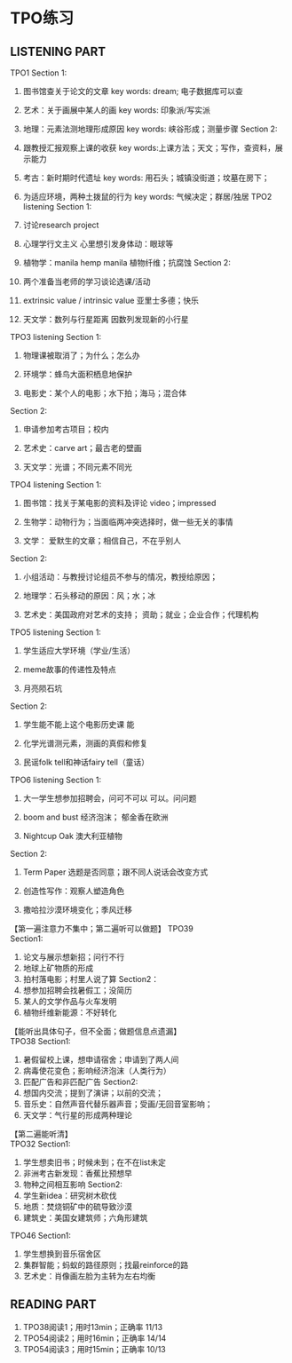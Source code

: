 # TPO练习
## LISTENING PART 
TPO1
Section 1:
1. 图书馆查关于论文的文章
	key words: dream; 电子数据库可以查
2. 艺术：关于画展中某人的画
	key words: 印象派/写实派
3. 地理：元素法测地理形成原因
	key words: 峡谷形成；测量步骤
Section 2:
1. 跟教授汇报观察上课的收获
 	key words:上课方法；天文；写作，查资料，展示能力
2. 考古：新时期时代遗址
	key words: 用石头；城镇没街道；坟墓在房下；
3. 为适应环境，两种土拨鼠的行为
	key words: 气候决定；群居/独居
TPO2
listening
Section 1:
1. 讨论research project

2. 心理学行文主义
	心里想引发身体动：眼球等
3. 植物学：manila hemp
	manila 植物纤维；抗腐蚀
Section 2:
1. 两个准备当老师的学习谈论选课/活动

2. extrinsic value / intrinsic value
	亚里士多德；快乐
3. 天文学：数列与行星距离
	因数列发现新的小行星

TPO3
listening
Section 1:
1. 物理课被取消了；为什么；怎么办

2. 环境学：蜂鸟大面积栖息地保护

3. 电影史：某个人的电影；水下拍；海马；混合体

Section 2:
1. 申请参加考古项目；校内

2. 艺术史：carve art；最古老的壁画

3. 天文学：光谱；不同元素不同光


TPO4
listening
Section 1:
1. 图书馆：找关于某电影的资料及评论
	video；impressed

2. 生物学：动物行为；当面临两冲突选择时，做一些无关的事情

3. 文学： 爱默生的文章；相信自己，不在乎别人

Section 2:
1. 小组活动：与教授讨论组员不参与的情况，教授给原因；

2. 地理学：石头移动的原因：风；水；冰

3. 艺术史：美国政府对艺术的支持；
	资助；就业；企业合作；代理机构

TPO5
listening
Section 1:
1. 学生适应大学环境（学业/生活）

2. meme故事的传递性及特点

3. 月亮陨石坑

Section 2:
1. 学生能不能上这个电影历史课
	能
2. 化学光谱测元素，测画的真假和修复

3. 民谣folk tell和神话fairy tell（童话）


TPO6
listening
Section 1:
1. 大一学生想参加招聘会，问可不可以
    可以。问问题
2. boom and bust 经济泡沫； 郁金香在欧洲

3. Nightcup Oak 澳大利亚植物

Section 2:
1. Term Paper 选题是否同意；跟不同人说话会改变方式

2. 创造性写作：观察人塑造角色

3. 撒哈拉沙漠环境变化；季风迁移




【第一遍注意力不集中；第二遍听可以做题】
TPO39  
Section1:  
1. 论文与展示想新招；问行不行
2. 地球上矿物质的形成
3. 拍村落电影；村里人说了算
Section2：  
1. 想参加招聘会找暑假工；没简历
2. 某人的文学作品与火车发明
3. 植物纤维新能源：不好转化


【能听出具体句子，但不全面；做题信息点遗漏】  
TPO38
Section1: 
1. 暑假留校上课，想申请宿舍；申请到了两人间
2. 病毒使花变色；影响经济泡沫（人类行为）
3. 匹配广告和非匹配广告
Section2:
1. 想国内交流；提到了演讲；以前的交流；
2. 音乐史：自然声音代替乐器声音；受画/无回音室影响；
3. 天文学：气行星的形成两种理论



【第二遍能听清】  
TPO32
Section1: 
1. 学生想卖旧书；时候未到；在不在list未定
2. 非洲考古新发现：香蕉比预想早
3. 物种之间相互影响
Section2:
1. 学生新idea：研究树木砍伐
2. 地质：焚烧铜矿中的硫导致沙漠
3. 建筑史：美国女建筑师；六角形建筑


TPO46
Section1:
1. 学生想换到音乐宿舍区
2. 集群智能；蚂蚁的路径原则；找最reinforce的路
3. 艺术史：肖像画左脸为主转为左右均衡

## READING PART


1. TPO38阅读1；用时13min；正确率 11/13
2. TPO54阅读2；用时16min；正确率 14/14
3. TPO54阅读3；用时15min；正确率 10/13


